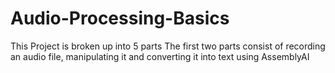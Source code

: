 # Audio-Processing-Basics

This Project is broken up into 5 parts
The first two parts consist of recording an audio file, manipulating it and converting it into text using AssemblyAI
